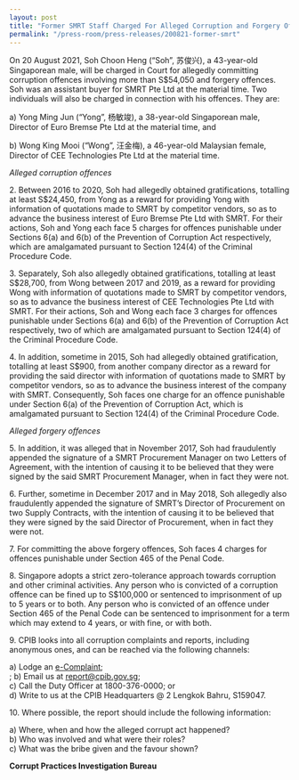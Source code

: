 ```yaml
---
layout: post
title: "Former SMRT Staff Charged For Alleged Corruption and Forgery Offences"
permalink: "/press-room/press-releases/200821-former-smrt"
---
```


On 20 August 2021, Soh Choon Heng (“Soh”, 苏俊兴), a 43-year-old Singaporean male, will be charged in Court for allegedly committing corruption offences involving more than S$54,050 and forgery offences. Soh was an assistant buyer for SMRT Pte Ltd at the material time. Two individuals will also be charged in connection with his offences. They are:

a) Yong Ming Jun (“Yong”, 杨敏竣), a 38-year-old Singaporean male, Director of Euro Bremse Pte Ltd at the material time, and

b) Wong King Mooi (“Wong”, 汪金梅), a 46-year-old Malaysian female, Director of CEE Technologies Pte Ltd at the material time.

*Alleged corruption offences*

2\. Between 2016 to 2020, Soh had allegedly obtained gratifications, totalling at least S$24,450, from Yong as a reward for providing Yong with information of quotations made to SMRT by competitor vendors, so as to advance the business interest of Euro Bremse Pte Ltd with SMRT. For their actions, Soh and Yong each face 5 charges for offences punishable under Sections 6(a) and 6(b) of the Prevention of Corruption Act respectively, which are amalgamated pursuant to Section 124(4) of the Criminal Procedure Code.

3\. Separately, Soh also allegedly obtained gratifications, totalling at least S$28,700, from Wong between 2017 and 2019, as a reward for providing Wong with information of quotations made to SMRT by competitor vendors, so as to advance the business interest of CEE Technologies Pte Ltd with SMRT. For their actions, Soh and Wong each face 3 charges for offences punishable under Sections 6(a) and 6(b) of the Prevention of Corruption Act respectively, two of which are amalgamated pursuant to Section 124(4) of the Criminal Procedure Code.

4\. In addition, sometime in 2015, Soh had allegedly obtained gratification, totalling at least S$900, from another company director as a reward for providing the said director with information of quotations made to SMRT by competitor vendors, so as to advance the business interest of the company with SMRT. Consequently, Soh faces one charge for an offence punishable under Section 6(a) of the Prevention of Corruption Act, which is amalgamated pursuant to Section 124(4) of the Criminal Procedure Code.

*Alleged forgery offences*

5\. In addition, it was alleged that in November 2017, Soh had fraudulently appended the signature of a SMRT Procurement Manager on two Letters of Agreement, with the intention of causing it to be believed that they were signed by the said SMRT Procurement Manager, when in fact they were not.

6\. Further, sometime in December 2017 and in May 2018, Soh allegedly also fraudulently appended the signature of SMRT’s Director of Procurement on two Supply Contracts, with the intention of causing it to be believed that they were signed by the said Director of Procurement, when in fact they were not.

7\. For committing the above forgery offences, Soh faces 4 charges for offences punishable under Section 465 of the Penal Code.

8\. Singapore adopts a strict zero-tolerance approach towards corruption and other criminal activities. Any person who is convicted of a corruption offence can be fined up to S$100,000 or sentenced to imprisonment of up to 5 years or to both. Any person who is convicted of an offence under Section 465 of the Penal Code can be sentenced to imprisonment for a term which may extend to 4 years, or with fine, or with both.

9\. CPIB looks into all corruption complaints and reports, including anonymous ones, and can be reached via the following channels:

a) Lodge an [e-Complaint](/e-services/e-complaint-for-corrupt-conduct);<br>;
b) Email us at <a class="spamspan" href="mailto:report@cpib.gov.sg">report@cpib.gov.sg</a>;<br />
c) Call the Duty Officer at 1800-376-0000; or<br />
d) Write to us at the CPIB Headquarters @ 2 Lengkok Bahru, S159047.

10\.        Where possible, the report should include the following information:

a) Where, when and how the alleged corrupt act happened?<br />
b) Who was involved and what were their roles?<br />
c) What was the bribe given and the favour shown?

**Corrupt Practices Investigation Bureau**
